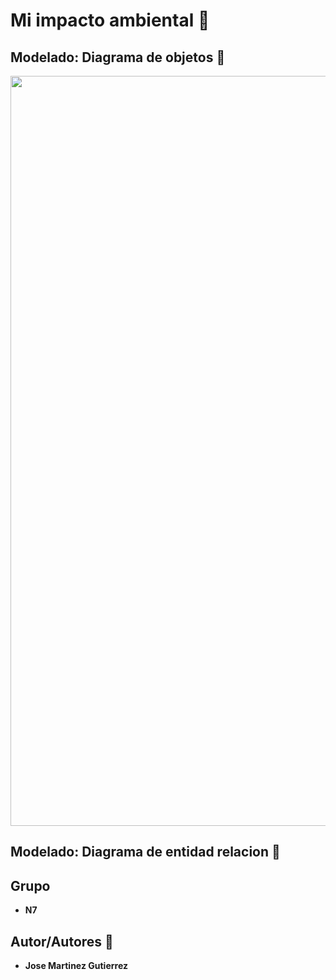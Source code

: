 # Mi impacto ambiental :dart:

## Modelado: Diagrama de objetos :memo:
<img height="1200px" width="1000px" src="https://res.cloudinary.com/dzcynh92s/image/upload/v1651020708/WhatsApp_Image_2022-04-25_at_21.41.13_gwybtm.jpg"/>

## Modelado: Diagrama de entidad relacion :memo:

## Grupo
* **N7**

## Autor/Autores :pushpin:
* **Jose Martinez Gutierrez**
